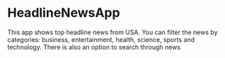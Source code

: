 # HeadlineNewsApp
This app shows top headline news from USA. You can filter the news by categories: business, entertainment, health, science, sports and technology. There is also an option to search through news
